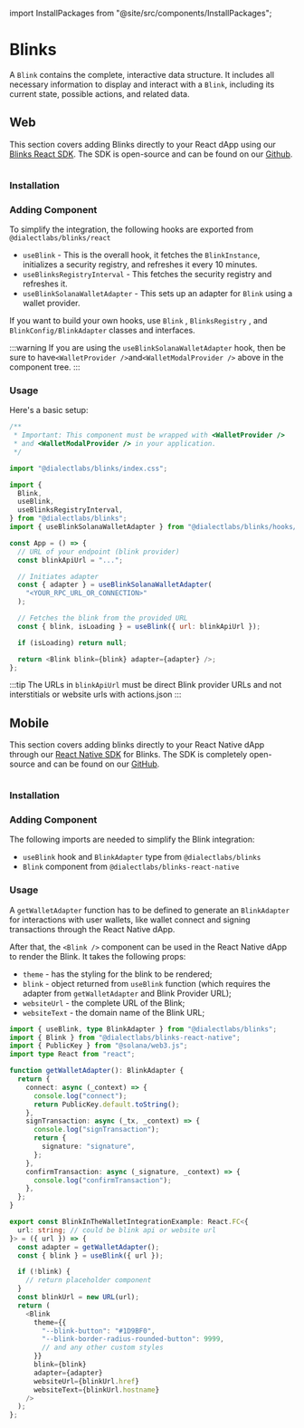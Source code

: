 import InstallPackages from "@site/src/components/InstallPackages";

# Blinks

A `Blink` contains the complete, interactive data structure. It includes all necessary information to display and interact with a `Blink`, including its current state, possible actions, and related data.

## Web

This section covers adding Blinks directly to your React dApp using our [Blinks React SDK](https://www.npmjs.com/package/@dialectlabs/blinks). The SDK is open-source and can be found on our [Github](https://github.com/dialectlabs/blinks).

<figure>
  <img src="/img/website-blink-desktop.png" alt="" />
  <figcaption></figcaption>
</figure>

### Installation

<InstallPackages packageName="@dialectlabs/blinks" />

### Adding Component

To simplify the integration, the following hooks are exported from `@dialectlabs/blinks/react`

- `useBlink` - This is the overall hook, it fetches the `BlinkInstance`, initializes a security registry, and refreshes it every 10 minutes.
- `useBlinksRegistryInterval` - This fetches the security registry and refreshes it.
- `useBlinkSolanaWalletAdapter` - This sets up an adapter for `Blink` using a wallet provider.

If you want to build your own hooks, use `Blink` , `BlinksRegistry` , and `BlinkConfig/BlinkAdapter` classes and interfaces.

:::warning
If you are using the `useBlinkSolanaWalletAdapter` hook, then be sure to have`<WalletProvider />`and`<WalletModalProvider />` above in the component tree.
:::

### Usage

Here's a basic setup:

```javascript
/**
 * Important: This component must be wrapped with <WalletProvider />
 * and <WalletModalProvider /> in your application.
 */

import "@dialectlabs/blinks/index.css";

import {
  Blink,
  useBlink,
  useBlinksRegistryInterval,
} from "@dialectlabs/blinks";
import { useBlinkSolanaWalletAdapter } from "@dialectlabs/blinks/hooks/solana";

const App = () => {
  // URL of your endpoint (blink provider)
  const blinkApiUrl = "...";

  // Initiates adapter
  const { adapter } = useBlinkSolanaWalletAdapter(
    "<YOUR_RPC_URL_OR_CONNECTION>"
  );

  // Fetches the blink from the provided URL
  const { blink, isLoading } = useBlink({ url: blinkApiUrl });

  if (isLoading) return null;

  return <Blink blink={blink} adapter={adapter} />;
};
```

:::tip
The URLs in `blinkApiUrl` must be direct Blink provider URLs and not interstitials or website urls with actions.json
:::

## Mobile

This section covers adding blinks directly to your React Native dApp through our [React Native SDK](https://www.npmjs.com/package/@dialectlabs/blinks-react-native) for Blinks. The SDK is completely open-source and can be found on our [GitHub](https://github.com/dialectlabs/blinks-react-native).

<figure>
  <img src="/img/image (8).png" alt="" />
  <figcaption></figcaption>
</figure>

### Installation

<InstallPackages packageName="@dialectlabs/blinks @dialectlabs/blinks-react-native" />

### Adding Component

The following imports are needed to simplify the Blink integration:

- `useBlink` hook and `BlinkAdapter` type from `@dialectlabs/blinks`
- `Blink` component from `@dialectlabs/blinks-react-native`

### Usage

A `getWalletAdapter` function has to be defined to generate an `BlinkAdapter` for interactions with user wallets, like wallet connect and signing transactions through the React Native dApp.

After that, the `<Blink />` component can be used in the React Native dApp to render the Blink. It takes the following props:

- `theme` - has the styling for the blink to be rendered;
- `blink` - object returned from `useBlink` function (which requires the adapter from `getWalletAdapter` and Blink Provider URL);
- `websiteUrl` - the complete URL of the Blink;
- `websiteText` - the domain name of the Blink URL;

```typescript
import { useBlink, type BlinkAdapter } from "@dialectlabs/blinks";
import { Blink } from "@dialectlabs/blinks-react-native";
import { PublicKey } from "@solana/web3.js";
import type React from "react";

function getWalletAdapter(): BlinkAdapter {
  return {
    connect: async (_context) => {
      console.log("connect");
      return PublicKey.default.toString();
    },
    signTransaction: async (_tx, _context) => {
      console.log("signTransaction");
      return {
        signature: "signature",
      };
    },
    confirmTransaction: async (_signature, _context) => {
      console.log("confirmTransaction");
    },
  };
}

export const BlinkInTheWalletIntegrationExample: React.FC<{
  url: string; // could be blink api or website url
}> = ({ url }) => {
  const adapter = getWalletAdapter();
  const { blink } = useBlink({ url });

  if (!blink) {
    // return placeholder component
  }
  const blinkUrl = new URL(url);
  return (
    <Blink
      theme={{
        "--blink-button": "#1D9BF0",
        "--blink-border-radius-rounded-button": 9999,
        // and any other custom styles
      }}
      blink={blink}
      adapter={adapter}
      websiteUrl={blinkUrl.href}
      websiteText={blinkUrl.hostname}
    />
  );
};
```
